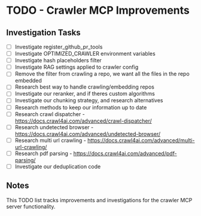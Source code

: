 # TODO - Crawler MCP Improvements

## Investigation Tasks

- [ ] Investigate register_github_pr_tools
- [ ] Investigate OPTIMIZED_CRAWLER environment variables
- [ ] Investigate hash placeholders filter
- [ ] Investigate RAG settings applied to crawler config
- [ ] Remove the filter from crawling a repo, we want all the files in the repo embedded
- [ ] Research best way to handle crawling/embedding repos
- [ ] Investigate our reranker, and if theres custom algorithms
- [ ] Investigate our chunking strategy, and research alternatives
- [ ] Research methods to keep our information up to date
- [ ] Research crawl dispatcher - https://docs.crawl4ai.com/advanced/crawl-dispatcher/
- [ ] Research undetected browser - https://docs.crawl4ai.com/advanced/undetected-browser/
- [ ] Research multi url crawling - https://docs.crawl4ai.com/advanced/multi-url-crawling/
- [ ] Research pdf parsing - https://docs.crawl4ai.com/advanced/pdf-parsing/
- [ ] Investigate our deduplication code

## Notes

This TODO list tracks improvements and investigations for the crawler MCP server functionality.
